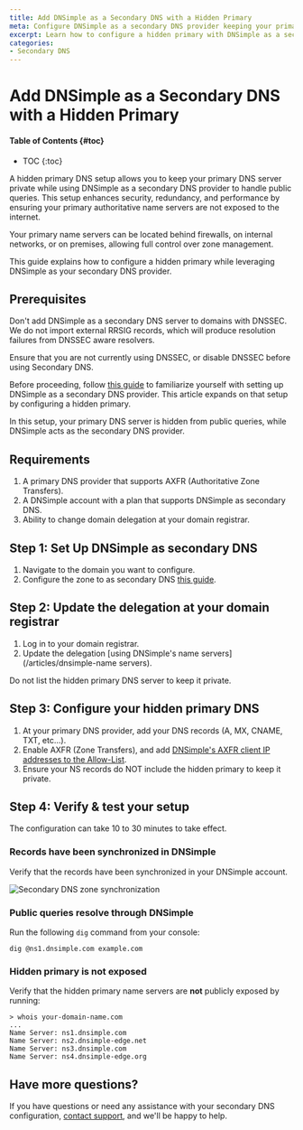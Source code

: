 ```yaml
---
title: Add DNSimple as a Secondary DNS with a Hidden Primary
meta: Configure DNSimple as a secondary DNS provider keeping your primary name servers hidden to enhance security.
excerpt: Learn how to configure a hidden primary with DNSimple as a secondary DNS provider.
categories:
- Secondary DNS
---
```


# Add DNSimple as a Secondary DNS with a Hidden Primary

#### Table of Contents {#toc}

* TOC
{:toc}

A hidden primary DNS setup allows you to keep your primary DNS server private while using DNSimple as a secondary DNS provider to handle public queries. This setup enhances security, redundancy, and performance by ensuring your primary authoritative name servers are not exposed to the internet.

Your primary name servers can be located behind firewalls, on internal networks, or on premises, allowing full control over zone management.

This guide explains how to configure a hidden primary while leveraging DNSimple as your secondary DNS provider.

## Prerequisites

<warning>
Don't add DNSimple as a secondary DNS server to domains with DNSSEC. We do not import external RRSIG records, which will produce resolution failures from DNSSEC aware resolvers.

Ensure that you are not currently using DNSSEC, or disable DNSSEC before using Secondary DNS.
</warning>

Before proceeding, follow [this guide](/articles/secondary-dns-dnsimple-as-secondary) to familiarize yourself with setting up DNSimple as a secondary DNS provider. This article expands on that setup by configuring a hidden primary.

In this setup, your primary DNS server is hidden from public queries, while DNSimple acts as the secondary DNS provider.

## Requirements

1. A primary DNS provider that supports AXFR (Authoritative Zone Transfers).
2. A DNSimple account with a plan that supports DNSimple as secondary DNS.
3. Ability to change domain delegation at your domain registrar.

## Step 1: Set Up DNSimple as secondary DNS

1. Navigate to the domain you want to configure.
2. Configure the zone to as secondary DNS [this guide](/articles/secondary-dns-dnsimple-as-secondary).

## Step 2: Update the delegation at your domain registrar

1. Log in to your domain registrar.
2. Update the delegation [using DNSimple's name servers](/articles/dnsimple-name servers).

<note>
Do not list the hidden primary DNS server to keep it private.
</note>

## Step 3: Configure your hidden primary DNS

1. At your primary DNS provider, add your DNS records (A, MX, CNAME, TXT, etc...).
2. Enable AXFR (Zone Transfers), and add [DNSimple's AXFR client IP addresses to the Allow-List](https://support.dnsimple.com/articles/secondary-dns-dnsimple-as-secondary/#configuring-axfr-at-your-primary-dns-provider).
3. Ensure your NS records do NOT include the hidden primary to keep it private.

## Step 4: Verify &amp; test your setup

The configuration can take 10 to 30 minutes to take effect.

### Records have been synchronized in DNSimple

Verify that the records have been synchronized in your DNSimple account.

![Secondary DNS zone synchronization](/files/secondary-dns-record-sync.png)

### Public queries resolve through DNSimple

Run the following `dig` command from your console:
```
dig @ns1.dnsimple.com example.com
```
### Hidden primary is not exposed

Verify that the hidden primary name servers are **not** publicly exposed by running:
```
> whois your-domain-name.com
...
Name Server: ns1.dnsimple.com
Name Server: ns2.dnsimple-edge.net
Name Server: ns3.dnsimple.com
Name Server: ns4.dnsimple-edge.org
```
## Have more questions? 

If you have questions or need any assistance with your secondary DNS configuration, [contact support](https://dnsimple.com/feedback), and we'll be happy to help.
